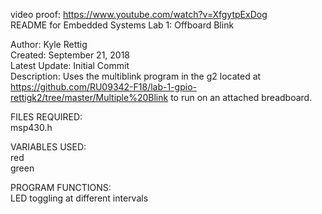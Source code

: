 
video proof: https://www.youtube.com/watch?v=XfgytpExDog  
README for Embedded Systems Lab 1: Offboard Blink  
  
Author: Kyle Rettig  
Created: September 21, 2018  
Latest Update: Initial Commit  
Description: Uses the multiblink program in the g2 located at https://github.com/RU09342-F18/lab-1-gpio-rettigk2/tree/master/Multiple%20Blink to run on an attached breadboard.  
  
FILES REQUIRED:  
msp430.h  
  
VARIABLES USED:  
red  
green  
    
PROGRAM FUNCTIONS:  
LED toggling at different intervals  
